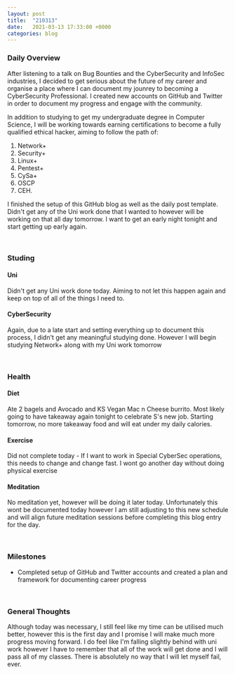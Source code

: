 ```yaml
---
layout: post
title:  "210313"
date:   2021-03-13 17:33:00 +0000
categories: blog
---
```



### Daily Overview

<!-- What was the general overview of the day? Do you feel like it was a productive day? Is there anything about what you did that you would change?-->
<p>After listening to a talk on Bug Bounties and the CyberSecurity and InfoSec industries, I decided to get serious about the future of my career and organise a place where I can document my jounrey to becoming a CyberSecurity Professional. I created new accounts on GitHub and Twitter in order to document my progress and engage with the community. 

In addition to studying to get my undergraduate degree in Computer Science, I will be working towards earning certifications to become a fully qualified ethical hacker, aiming to follow the path of: 
1. Network+ 
2. Security+ 
3. Linux+ 
4. Pentest+ 
5. CySa+
6. OSCP
7. CEH.

I finished the setup of this GitHub blog as well as the daily post template. Didn't get any of the Uni work done that I wanted to however will be working on that all day tomorrow. I want to get an early night tonight and start getting up early again. 

</p>
<br>

### Studing 

#### Uni
<!--What uni work did you complete today and what did you learn by doing so? What did you not get finished? What challenges did you face?-->
<p>Didn't get any Uni work done today. Aiming to not let this happen again and keep on top of all of the things I need to. </p>

#### CyberSecurity
<!--What CyberSecurity work or practice did you complete today and what did you learn by doing so? What did you not get finished? What challenges did you face?-->
<p>Again, due to a late start and setting everything up to document this process, I didn't get any meaningful studying done. However I will begin studying Network+ along with my Uni work tomorrow </p>


<br>

### Health

#### Diet
<!--What did you eat today? What did you drink today? How many calories did you consume?-->
<p>Ate 2 bagels and Avocado and KS Vegan Mac n Cheese burrito. Most likely going to have takeaway again tonight to celebrate S's new job. Starting tomorrow, no more takeaway food and will eat under my daily calories.  </p>

#### Exercise
<!--What exercise did you do today? what was your morning weight? How do you feel?-->
<p>Did not complete today - If I want to work in Special CyberSec operations, this needs to change and change fast. I wont go another day without doing physical exercise </p>

#### Meditation
<!--How long was the meditation? How did you feel afterwards? What wisdom did you gain from the meditation?-->
<p>No meditation yet, however will be doing it later today. Unfortunately this wont be documented today however I am still adjusting to this new schedule and will align future meditation sessions before completing this blog entry for the day. </p>

<br>

### Milestones
<!--Did you reach any studying/health milestones?-->
- Completed setup of GitHub and Twitter accounts and created a plan and framework for documenting career progress

<br>

### General Thoughts
<!--Do you have any thoughts that are worth sharing about any subject? Use this section like a journal to get anything that may be bothering you off your mind-->
<p>Although today was necessary, I still feel like my time can be utilised much better, however this is the first day and I promise I will make much more progress moving forward. I do feel like I'm falling slightly behind with uni work however I have to remember that all of the work will get done and I will pass all of my classes. There is absolutely no way that I will let myself fail, ever. </p>
